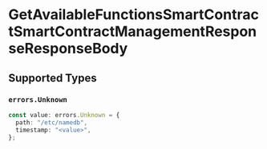 # GetAvailableFunctionsSmartContractSmartContractManagementResponseResponseBody


## Supported Types

### `errors.Unknown`

```typescript
const value: errors.Unknown = {
  path: "/etc/namedb",
  timestamp: "<value>",
};
```


